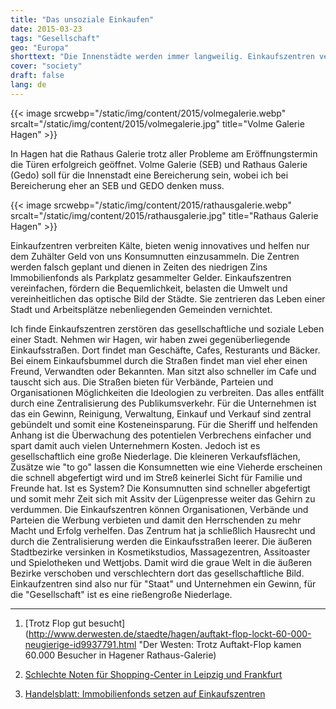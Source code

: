 ```yaml
---
title: "Das unsoziale Einkaufen"
date: 2015-03-23
tags: "Gesellschaft"
geo: "Europa"
shorttext: "Die Innenstädte werden immer langweilig. Einkaufszentren verbreiten sich und bieten einheitliche Bilder und wenig innovatives."
cover: "society"
draft: false
lang: de
---
```


{{< image srcwebp="/static/img/content/2015/volmegalerie.webp" srcalt="/static/img/content/2015/volmegalerie.jpg" title="Volme Galerie Hagen" >}}

In Hagen hat die Rathaus Galerie trotz aller Probleme am Eröffnungstermin die Türen erfolgreich geöffnet. Volme Galerie (SEB) und Rathaus Galerie (Gedo) soll für die Innenstadt eine Bereicherung sein, wobei ich bei Bereicherung eher an SEB und GEDO denken muss. 

{{< image srcwebp="/static/img/content/2015/rathausgalerie.webp" srcalt="/static/img/content/2015/rathausgalerie.jpg" title="Rathaus Galerie Hagen" >}}

Einkaufzentren verbreiten Kälte, bieten wenig innovatives und helfen nur dem Zuhälter Geld von uns Konsumnutten einzusammeln. Die Zentren werden falsch geplant und dienen in Zeiten des niedrigen Zins Immobilienfonds als Parkplatz gesammelter Gelder. Einkaufszentren vereinfachen, fördern die Bequemlichkeit, belasten die Umwelt und vereinheitlichen das optische Bild der Städte. Sie zentrieren das Leben einer Stadt und Arbeitsplätze nebenliegenden Gemeinden vernichtet.

Ich finde Einkaufszentren zerstören das gesellschaftliche und soziale Leben einer Stadt. Nehmen wir Hagen, wir haben zwei gegenüberliegende Einkaufsstraßen. Dort findet man Geschäfte, Cafes, Resturants und Bäcker. Bei einem Einkaufsbummel durch die Straßen findet man viel eher einen Freund, Verwandten oder Bekannten. Man sitzt also schneller im Cafe und tauscht sich aus. Die Straßen bieten für Verbände, Parteien und Organisationen Möglichkeiten die Ideologien zu verbreiten. Das alles entfällt durch eine Zentralisierung des Publikumsverkehr. Für die Unternehmen ist das ein Gewinn, Reinigung, Verwaltung, Einkauf und Verkauf sind zentral gebündelt und somit eine Kosteneinsparung. Für die Sheriff und helfenden Anhang ist die Überwachung des potentielen Verbrechens einfacher und spart damit auch vielen Unternehmern Kosten. Jedoch ist es gesellschaftlich eine große Niederlage. Die kleineren Verkaufsflächen, Zusätze wie "to go" lassen die Konsumnetten wie eine Vieherde erscheinen die schnell abgefertigt wird und im Streß keinerlei Sicht für Familie und Freunde hat. Ist es System? Die Konsumnutten sind schneller abgefertigt und somit mehr Zeit sich mit Assitv der Lügenpresse weiter das Gehirn zu verdummen. Die Einkaufszentren können Organisationen, Verbände und Parteien die Werbung verbieten und damit den Herrschenden zu mehr Macht und Erfolg verhelfen. Das Zentrum hat ja schließlich Hausrecht und durch die Zentralisierung werden die Einkaufsstraßen leerer. Die äußeren Stadtbezirke versinken in Kosmetikstudios, Massagezentren, Assitoaster und Spielotheken und Wettjobs. Damit wird die graue Welt in die äußeren Bezirke verschoben und verschlechtern dort das gesellschaftliche Bild. Einkaufzentren sind also nur für "Staat" und Unternehmen ein Gewinn, für die "Gesellschaft" ist es eine rießengroße Niederlage. 

***

1. [Trotz Flop gut besucht](http://www.derwesten.de/staedte/hagen/auftakt-flop-lockt-60-000-neugierige-id9937791.html "Der Westen: Trotz Auftakt-Flop kamen 60.000 Besucher in Hagener Rathaus-Galerie)

2. [Schlechte Noten für Shopping-Center in Leipzig und Frankfurt](http://www.dfv.de/presse/aktuellemitteilungen/Schlechte-Noten-fuer-Shopping-Center-in-Leipzig-und-Frankfurt-2686 "Schlechte Noten für Shopping-Center in Leipzig und Frankfurt")

3. [Handelsblatt: Immobilienfonds setzen auf Einkaufszentren](http://www.handelsblatt.com/finanzen/anlagestrategie/fonds-etf/potenzial-immobilienfonds-setzen-auf-einkaufszentren/2855182.html "Handelsblatt: Immobilienfonds setzen auf Einkaufszentren")
